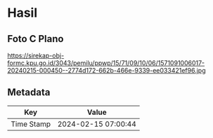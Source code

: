 # Hasil

## Foto C Plano

https://sirekap-obj-formc.kpu.go.id/3043/pemilu/ppwp/15/71/09/10/06/1571091006017-20240215-000450--2774d172-662b-466e-9339-ee033421ef96.jpg


## Metadata

| Key        | Value               |
| ---------- | ------------------- |
| Time Stamp | 2024-02-15 07:00:44 |



